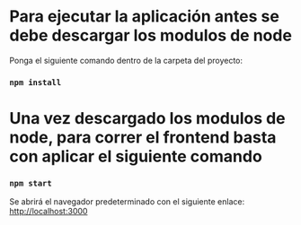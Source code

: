 # Para ejecutar la aplicación antes se debe descargar los modulos de node

Ponga el siguiente comando dentro de la carpeta del proyecto:

### `npm install`

# Una vez descargado los modulos de node, para correr el frontend basta con aplicar el siguiente comando

### `npm start`

Se abrirá el navegador predeterminado con el siguiente enlace: [http://localhost:3000](http://localhost:3000)

